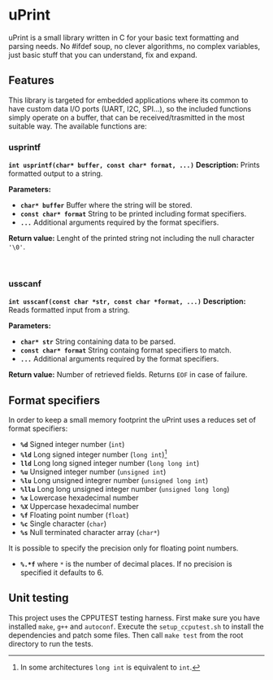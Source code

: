 # uPrint

uPrint is a small library written in C for your basic text formatting and parsing needs.
No #ifdef soup, no clever algorithms, no complex variables, just basic stuff that you can understand, fix and expand.

## Features

This library is targeted for embedded applications where its common to have custom data I/O ports (UART, I2C, SPI...), so the included functions simply operate on a buffer, that can be received/trasmitted in the most suitable way. The available functions are:

### usprintf

**`int usprintf(char* buffer, const char* format, ...)`**
**Description:**
Prints formatted output to a string.

**Parameters:**
* **`char* buffer`** Buffer where the string will be stored.
* **`const char* format`** String to be printed including format specifiers.
* **`...`** Additional arguments required by the format specifiers.

**Return value:**
Lenght of the printed string not including the null character `'\0'`.

<br>

### usscanf
**`int usscanf(const char *str, const char *format, ...)`**
**Description:**
Reads formatted input from a string.

**Parameters:**
* **`char* str`** String containing data to be parsed.
* **`const char* format`** String containg format specifiers to match.
* **`...`** Additional arguments required by the format specifiers.

**Return value:**
Number of retrieved fields. Returns `EOF` in case of failure.

## Format specifiers
In order to keep a small memory footprint the uPrint uses a reduces set of format specifiers:

* **`%d`** Signed integer number (`int`)
* **`%ld`** Long signed integer number (`long int`)[^1]
* **`lld`** Long long signed integer number  (`long long int`)
* **`%u`** Unsigned integer number (`unsigned int`)
* **`%lu`** Long unsigned integrer number (`unsigned long int`)
* **`%llu`** Long long unsigned integer number (`unsigned long long`)
* **`%x`** Lowercase hexadecimal number
* **`%X`** Uppercase hexadecimal number
* **`%f`** Floating point number (`float`)
* **`%c`** Single character (`char`)
* **`%s`** Null terminated character array (`char*`)

It is possible to specify the precision only for floating point numbers.
* **`%.*f`** where `*` is the number of decimal places. If no precision is specified it defaults to 6.

[^1]: In some architectures `long int` is equivalent to `int`.

## Unit testing
This project uses the CPPUTEST testing harness. First make sure you have installed `make`, `g++` and `autoconf`. Execute the `setup_ccputest.sh` to install the dependencies and patch some files. Then call `make test` from the root directory to run the tests.